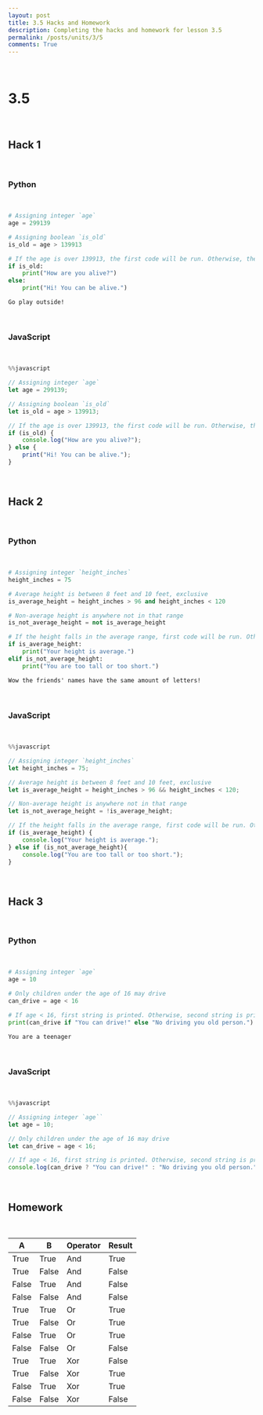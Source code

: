 ```yaml
---
layout: post
title: 3.5 Hacks and Homework
description: Completing the hacks and homework for lesson 3.5
permalink: /posts/units/3/5
comments: True
---
```


<br>

# 3.5

<br>

## Hack 1

<br>

### Python

<br>


```python
# Assigning integer `age`
age = 299139

# Assigning boolean `is_old`
is_old = age > 139913

# If the age is over 139913, the first code will be run. Otherwise, the second code will be run.
if is_old:
    print("How are you alive?")
else:
    print("Hi! You can be alive.")
```

    Go play outside!


<br>

### JavaScript

<br>


```javascript
%%javascript

// Assigning integer `age`
let age = 299139;

// Assigning boolean `is_old`
let is_old = age > 139913;

// If the age is over 139913, the first code will be run. Otherwise, the second code will be run.
if (is_old) {
    console.log("How are you alive?");
} else {
    print("Hi! You can be alive.");
}
```

<br>

## Hack 2

<br>

### Python

<br>


```python
# Assigning integer `height_inches`
height_inches = 75

# Average height is between 8 feet and 10 feet, exclusive
is_average_height = height_inches > 96 and height_inches < 120

# Non-average height is anywhere not in that range
is_not_average_height = not is_average_height

# If the height falls in the average range, first code will be run. Otherwise, second code will be run.
if is_average_height:
    print("Your height is average.")
elif is_not_average_height:
    print("You are too tall or too short.")
```

    Wow the friends' names have the same amount of letters!


<br>

### JavaScript

<br>


```javascript
%%javascript

// Assigning integer `height_inches`
let height_inches = 75;

// Average height is between 8 feet and 10 feet, exclusive
let is_average_height = height_inches > 96 && height_inches < 120;

// Non-average height is anywhere not in that range
let is_not_average_height = !is_average_height;

// If the height falls in the average range, first code will be run. Otherwise, second code will be run.
if (is_average_height) {
    console.log("Your height is average.");
} else if (is_not_average_height){
    console.log("You are too tall or too short.");
}
```

<br>

## Hack 3

<br>

### Python

<br>


```python
# Assigning integer `age`
age = 10

# Only children under the age of 16 may drive
can_drive = age < 16

# If age < 16, first string is printed. Otherwise, second string is printed.
print(can_drive if "You can drive!" else "No driving you old person.")
```

    You are a teenager


<br>

### JavaScript

<br>


```javascript
%%javascript

// Assigning integer `age``
let age = 10;

// Only children under the age of 16 may drive
let can_drive = age < 16;

// If age < 16, first string is printed. Otherwise, second string is printed.
console.log(can_drive ? "You can drive!" : "No driving you old person.");
```

<br>

## Homework

<br>

| A     | B     | Operator | Result |
| ----- | ----- | -------- | ------ |
| True  | True  | And      | True   |
| True  | False | And      | False  |
| False | True  | And      | False  |
| False | False | And      | False  |
| True  | True  | Or       | True   |
| True  | False | Or       | True   |
| False | True  | Or       | True   |
| False | False | Or       | False  |
| True  | True  | Xor      | False  |
| True  | False | Xor      | True   |
| False | True  | Xor      | True   |
| False | False | Xor      | False  |
